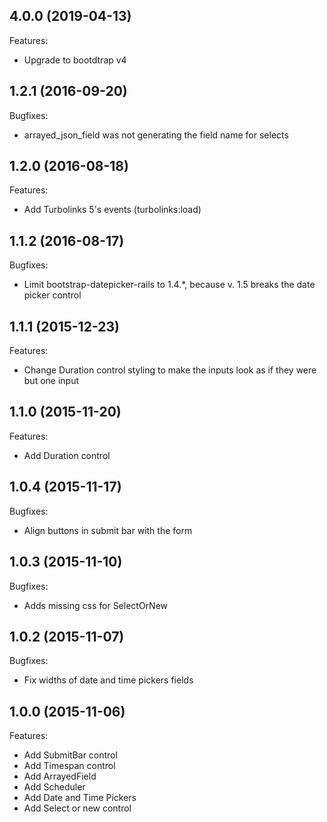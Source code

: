 ## 4.0.0 (2019-04-13)

Features:

  - Upgrade to bootdtrap v4

## 1.2.1 (2016-09-20)

Bugfixes:

  - arrayed_json_field was not generating the field name for selects

## 1.2.0 (2016-08-18)

Features:

  - Add Turbolinks 5's events (turbolinks:load)

## 1.1.2 (2016-08-17)

Bugfixes:

  - Limit bootstrap-datepicker-rails to 1.4.*, because v. 1.5 breaks the date picker control

## 1.1.1 (2015-12-23)

Features:

  - Change Duration control styling to make the inputs look as if they were but one input

## 1.1.0 (2015-11-20)

Features:

  - Add Duration control

## 1.0.4 (2015-11-17)

Bugfixes:

  - Align buttons in submit bar with the form

## 1.0.3 (2015-11-10)

Bugfixes:

  - Adds missing css for SelectOrNew

## 1.0.2 (2015-11-07)

Bugfixes:

  - Fix widths of date and time pickers fields

## 1.0.0 (2015-11-06)

Features:

  - Add SubmitBar control
  - Add Timespan control
  - Add ArrayedField
  - Add Scheduler
  - Add Date and Time Pickers
  - Add Select or new control
